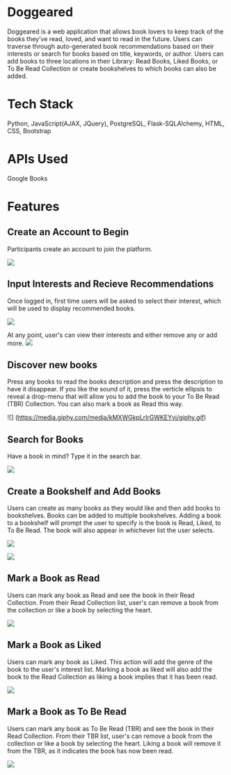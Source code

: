 # Doggeared

Doggeared is a web application that allows book lovers to keep track of the books they’ve read, loved, and want to read in the future. Users can traverse through auto-generated book recommendations based on their interests or search for books based on title, keywords, or author. Users can add books to three locations in their Library: Read Books, Liked Books, or To Be Read Collection or create bookshelves to which books can also be added.

# Tech Stack

Python, JavaScript(AJAX, JQuery), PostgreSQL, Flask-SQLAlchemy, HTML, CSS, Bootstrap

# APIs Used

Google Books

# Features

## Create an Account to Begin

Participants create an account to join the platform.

![](https://media.giphy.com/media/lT3QMn1DIEvwq6QQWB/giphy.gif)

## Input Interests and Recieve Recommendations

Once logged in, first time users will be asked to select their interest, which will be used to display recommended books.

![](https://media.giphy.com/media/eLpJWK9I9nzQQwcIX5/giphy.gif)

At any point, user's can view their interests and either remove any or add more.
![](https://media.giphy.com/media/sX40K5AsF7ZjZoajXS/giphy.gif)

## Discover new books

Press any books to read the books description and press the description to have it disappear. If you like the sound of it, press the verticle ellipsis to reveal a drop-menu that will allow you to add the book to your To Be Read (TBR) Collection. You can also mark a book as Read this way.

![] (https://media.giphy.com/media/kMXWGkpLrIrGWKEYvi/giphy.gif)

## Search for Books

Have a book in mind? Type it in the search bar.

![](https://media.giphy.com/media/zLjF0ffgdDLsGozGOD/giphy.gif)

## Create a Bookshelf and Add Books

Users can create as many books as they would like and then add books to bookshelves. Books can be added to multiple bookshelves. Adding a book to a bookshelf will prompt the user to specify is the book is Read, Liked, to To Be Read. The book will also appear in whichever list the user selects.

![](https://media.giphy.com/media/DFk6DzUq304noV2vhi/giphy.gif)

![](https://media.giphy.com/media/6HbMArufPAmSrcwyTu/giphy.gif)

## Mark a Book as Read

Users can mark any book as Read and see the book in their Read Collection. From their Read Collection list, user's can remove a book from the collection or like a book by selecting the heart.

![](https://media.giphy.com/media/7G9jv0f1YweDWZCouA/giphy.gif)

## Mark a Book as Liked

Users can mark any book as Liked. This action will add the genre of the book to the user's interest list. Marking a book as liked will also add the book to the Read Collection as liking a book implies that it has been read.

![](https://media.giphy.com/media/jBoBTWWk0bssZAowBI/giphy.gif)

## Mark a Book as To Be Read

Users can mark any book as To Be Read (TBR) and see the book in their Read Collection. From their TBR list, user's can remove a book from the collection or like a book by selecting the heart. Liking a book will remove it from the TBR, as it indicates the book has now been read.

![](https://media.giphy.com/media/n1lz9R7OOi6R00XPav/giphy.gif)
